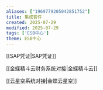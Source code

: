 ```yaml
---
aliases: ["1969779205042851752"]
title: 集成套件
created: 2025-07-29
modified: 2025-07-29
tags: ['ESB中心']
theme: ESB中心
---
```


[[SAP凭证|SAP凭证]]

[[金蝶精斗云财务系统对接|金蝶精斗云]]

[[云星空系统对接|金蝶云星空]]